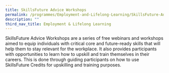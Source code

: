 ```yaml
---
title: SkillsFuture Advice Workshops
permalink: /programmes/Employment-and-Lifelong-Learning/SkillsFuture-Advice-Workshopsorkshp
description: ""
third_nav_title: Employment & Lifelong Learning
---
```

SkillsFuture Advice Workshops are a series of free webinars and workshops aimed to equip individuals with critical core and future-ready skills that will help them to stay relevant for the workplace. It also provides participants with opportunities to learn how to upskill and train themselves in their careers. This is done through guiding participants on how to use SkillsFuture Credits for upskilling and training purposes.